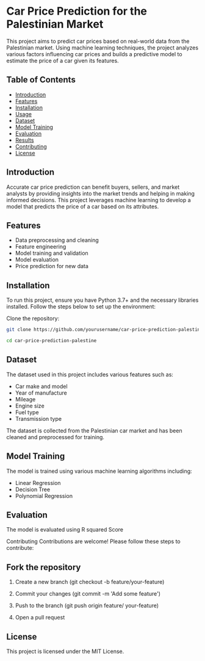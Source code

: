 # Car Price Prediction for the Palestinian Market

This project aims to predict car prices based on real-world data from the Palestinian market. Using machine learning techniques, the project analyzes various factors influencing car prices and builds a predictive model to estimate the price of a car given its features.

## Table of Contents

- [Introduction](#introduction)
- [Features](#features)
- [Installation](#installation)
- [Usage](#usage)
- [Dataset](#dataset)
- [Model Training](#model-training)
- [Evaluation](#evaluation)
- [Results](#results)
- [Contributing](#contributing)
- [License](#license)

## Introduction

Accurate car price prediction can benefit buyers, sellers, and market analysts by providing insights into the market trends and helping in making informed decisions. This project leverages machine learning to develop a model that predicts the price of a car based on its attributes.

## Features

- Data preprocessing and cleaning
- Feature engineering
- Model training and validation
- Model evaluation
- Price prediction for new data

## Installation

To run this project, ensure you have Python 3.7+ and the necessary libraries installed. Follow the steps below to set up the environment:

 Clone the repository:
   ```bash
   git clone https://github.com/yourusername/car-price-prediction-palestine.git

   cd car-price-prediction-palestine
```


## Dataset

The dataset used in this project includes various features such as:

* Car make and model
* Year of manufacture
* Mileage
* Engine size
* Fuel type
* Transmission type

The dataset is collected from the Palestinian car market and has been cleaned and preprocessed for training.

## Model Training

The model is trained using various machine learning algorithms including:

- Linear Regression
- Decision Tree
- Polynomial Regression 

## Evaluation
The model is evaluated using R squared Score

Contributing
Contributions are welcome! Please follow these steps to contribute:

## Fork the repository

1) Create a new branch (git checkout -b feature/your-feature)

2) Commit your changes (git commit -m 'Add some feature')

3) Push to the branch (git push origin feature/
your-feature)
4) Open a pull request

## License
This project is licensed under the MIT License.
